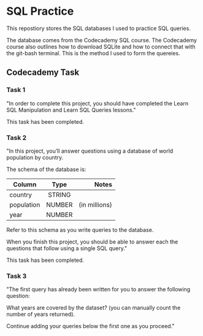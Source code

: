 # SQL Practice

This repostiory stores the SQL databases I used to practice SQL queries. 

The database comes from the Codecademy SQL course. The Codecademy course also outlines how to download SQLite and
how to connect that with the git-bash terminal. This is the method I used to form the quereies. 

## Codecademy Task

### Task 1

"In order to complete this project, you should have completed the Learn SQL Manipulation and Learn SQL Queries lessons."

This task has been completed.

### Task 2 


"In this project, you’ll answer questions using a database of world population by country.

The schema of the database is:

| Column   |	Type	|    Notes      |
|----------|:----------:|--------------:|
|country   |   STRING	|               |
|population|   NUMBER   | (in millions) |
|year	   |   NUMBER   |	            |

Refer to this schema as you write queries to the database.

When you finish this project, you should be able to answer each the questions that follow using a single SQL query."

This task has been completed. 

### Task 3 

"The first query has already been written for you to answer the following question:

What years are covered by the dataset? (you can manually count the number of years returned).

Continue adding your queries below the first one as you proceed."